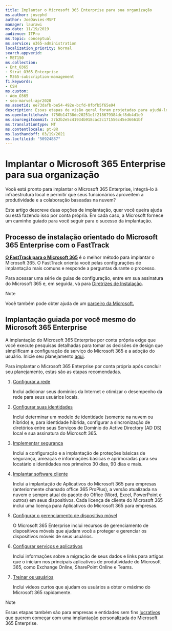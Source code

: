 ```yaml
---
title: Implantar o Microsoft 365 Enterprise para sua organização
ms.author: josephd
author: JoeDavies-MSFT
manager: laurawi
ms.date: 11/19/2019
audience: ITPro
ms.topic: conceptual
ms.service: o365-administration
localization_priority: Normal
search.appverid:
- MET150
ms.collection:
- Ent_O365
- Strat_O365_Enterprise
- M365-subscription-management
f1.keywords:
- CSH
ms.custom:
- Adm_O365
- seo-marvel-apr2020
ms.assetid: ee73dafb-be54-492e-bcfd-0fbfb5f65e94
description: Essas etapas de visão geral foram projetadas para ajudá-lo a configurar sua rede, criar suas identidades, implantar aplicativos do Microsoft 365 e migrar seus dados.
ms.openlocfilehash: f750b14738de20251e1f218679384dcf8db4d1e9
ms.sourcegitcommit: 27b2b2e5c41934b918cac2c171556c45e36661bf
ms.translationtype: MT
ms.contentlocale: pt-BR
ms.lasthandoff: 03/19/2021
ms.locfileid: "50924887"
---
```

# <a name="deploy-microsoft-365-enterprise-for-your-organization"></a>Implantar o Microsoft 365 Enterprise para sua organização

Você está pronto para implantar o Microsoft 365 Enterprise, integrá-lo à infraestrutura local e permitir que seus funcionários aproveitem a produtividade e a colaboração baseadas na nuvem?

Este artigo descreve duas opções de implantação, quer você queira ajuda ou está fazendo isso por conta própria. Em cada caso, a Microsoft fornece um caminho guiado para você seguir para o sucesso da implantação.

## <a name="guided-microsoft-365-enterprise-setup-process-with-fasttrack"></a>Processo de instalação orientado do Microsoft 365 Enterprise com o FastTrack

**[O FastTrack para o Microsoft 365](https://www.microsoft.com/fasttrack/microsoft-365)** é o melhor método para implantar o Microsoft 365. O FastTrack orienta você pelas configurações de implantação mais comuns e responde a perguntas durante o processo. 

Para acessar uma série de guias de configuração, entre em sua assinatura do Microsoft 365 e, em seguida, vá para [Diretrizes de Instalação](https://aka.ms/o365fasttrack).

>[!Note]
>Você também pode obter ajuda de um [parceiro da Microsoft.](https://www.microsoft.com/solution-providers/home)
>

## <a name="do-it-yourself-guided-deployment-of-microsoft-365-enterprise"></a>Implantação guiada por você mesmo do Microsoft 365 Enterprise

A implantação do Microsoft 365 Enterprise por conta própria exige que você execute pesquisas detalhadas para tomar as decisões de design que simplificam a configuração de serviço do Microsoft 365 e a adoção do usuário. Inicie seu planejamento [aqui](get-your-organization-ready-for-office-365.md).

Para implantar o Microsoft 365 Enterprise por conta própria após concluir seu planejamento, estas são as etapas recomendadas.

1. [Configurar a rede](set-up-network-for-microsoft-365.md)

   Inclui adicionar seus domínios da Internet e otimizar o desempenho da rede para seus usuários locais.
 
2. [Configurar suas identidades](protect-your-global-administrator-accounts.md)

   Inclui determinar um modelo de identidade (somente na nuvem ou híbrido) e, para identidade híbrida, configurar a sincronização de diretórios entre seus Serviços de Domínio do Active Directory (AD DS) local e sua assinatura do Microsoft 365.

3. [Implementar segurança](/office365/securitycompliance/security-roadmap)

   Inclui a configuração e a implantação de proteções básicas de segurança, ameaças e informações básicas e aprimoradas para seu locatário e identidades nos primeiros 30 dias, 90 dias e mais.
 
4. [Implantar software cliente](/DeployOffice/deployment-guide-microsoft-365-apps)

   Inclui a implantação de Aplicativos do Microsoft 365 para empresas (anteriormente chamado office 365 ProPlus), a versão atualizada na nuvem e sempre atual do pacote do Office (Word, Excel, PowerPoint e outros) em seus dispositivos. Cada licença de cliente do Microsoft 365 inclui uma licença para Aplicativos do Microsoft 365 para empresas.
 
5. [Configurar o gerenciamento de dispositivo móvel](https://support.office.com/article/set-up-mobile-device-management-mdm-in-office-365-dd892318-bc44-4eb1-af00-9db5430be3cd)

   O Microsoft 365 Enterprise inclui recursos de gerenciamento de dispositivos móveis que ajudam você a proteger e gerenciar os dispositivos móveis de seus usuários.
 
6. [Configurar serviços e aplicativos](configure-services-and-applications.md)

   Inclui informações sobre a migração de seus dados e links para artigos que o iniciam nos principais aplicativos de produtividade do Microsoft 365, como Exchange Online, SharePoint Online e Teams.
 
7. [Treinar os usuários](/office365/admin/admin-overview/get-started-with-office-365#training-resources-for-your-users)

   Inclui vídeos curtos que ajudam os usuários a obter o máximo do Microsoft 365 rapidamente.
 

>[!Note]
>Essas etapas também são para empresas e entidades sem fins [lucrativos](https://go.microsoft.com/fwlink/?LinkId=627221) que querem começar com uma implantação personalizada do Microsoft 365 Enterprise. 
>